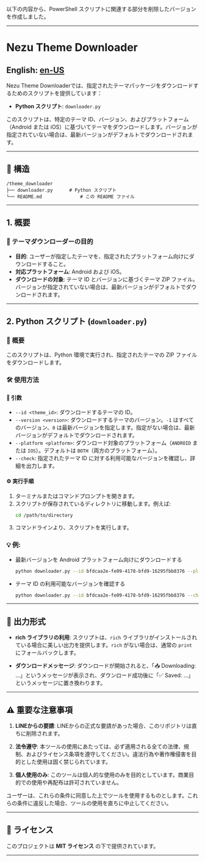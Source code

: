 以下の内容から、PowerShell スクリプトに関連する部分を削除したバージョンを作成しました。

---

# Nezu Theme Downloader

## English: [en-US](README.md)

Nezu Theme Downloaderでは、指定されたテーマパッケージをダウンロードするためのスクリプトを提供しています：

- **Python スクリプト**: `downloader.py`

このスクリプトは、特定のテーマ ID、バージョン、およびプラットフォーム（Android または iOS）に基づいてテーマをダウンロードします。バージョンが指定されていない場合は、最新バージョンがデフォルトでダウンロードされます。

---

## 📂 構造

```
/theme_downloader
├── downloader.py      # Python スクリプト
└── README.md              # この README ファイル
```

---

## 1. 概要

### 🎯 テーマダウンローダーの目的

- **目的**: ユーザーが指定したテーマを、指定されたプラットフォーム向けにダウンロードすること。
- **対応プラットフォーム**: Android および iOS。
- **ダウンロードの対象**: テーマ ID とバージョンに基づくテーマ ZIP ファイル。バージョンが指定されていない場合は、最新バージョンがデフォルトでダウンロードされます。

---

## 2. Python スクリプト (`downloader.py`)

### 📜 概要

このスクリプトは、Python 環境で実行され、指定されたテーマの ZIP ファイルをダウンロードします。

### 🛠️ 使用方法

#### 🔧 引数

- `--id <theme_id>`: ダウンロードするテーマの ID。
- `--version <version>`: ダウンロードするテーマのバージョン。`-1` はすべてのバージョン、`0` は最新バージョンを指定します。指定がない場合は、最新バージョンがデフォルトでダウンロードされます。
- `--platform <platform>`: ダウンロード対象のプラットフォーム（`ANDROID` または `IOS`）。デフォルトは `BOTH`（両方のプラットフォーム）。
- `--check`: 指定されたテーマ ID に対する利用可能なバージョンを確認し、詳細を出力します。

#### ⚙️ 実行手順

1. ターミナルまたはコマンドプロンプトを開きます。
2. スクリプトが保存されているディレクトリに移動します。例えば:
   ```bash
   cd /path/to/directory
   ```
3. コマンドラインより、スクリプトを実行します。

### 💡 例:

- 最新バージョンを Android プラットフォーム向けにダウンロードする
  ```bash
  python downloader.py --id bfdcaa2e-fe09-4178-bfd9-16295fbb8376 --platform ANDROID
  ```

- テーマ ID の利用可能なバージョンを確認する
  ```bash
  python downloader.py --id bfdcaa2e-fe09-4178-bfd9-16295fbb8376 --check
  ```

---

## 📜 出力形式

- **rich ライブラリの利用**: スクリプトは、`rich` ライブラリがインストールされている場合に美しい出力を提供します。`rich` がない場合は、通常の `print` にフォールバックします。

- **ダウンロードメッセージ**: ダウンロードが開始されると、「📥 Downloading: ...」というメッセージが表示され、ダウンロード成功後に「✅ Saved: ...」というメッセージに置き換わります。

---

## ⚠️ 重要な注意事項

1. **LINEからの要請**: 
   LINEからの正式な要請があった場合、このリポジトリは直ちに削除されます。

2. **法令遵守**:
   本ツールの使用にあたっては、必ず適用される全ての法律、規制、およびライセンス条項を遵守してください。違法行為や著作権侵害を目的とした使用は固く禁じられています。

3. **個人使用のみ**:
   このツールは個人的な使用のみを目的としています。商業目的での使用や再配布は許可されていません。

ユーザーは、これらの条件に同意した上でツールを使用するものとします。これらの条件に違反した場合、ツールの使用を直ちに中止してください。

---

## 📝 ライセンス

このプロジェクトは **MIT ライセンス** の下で提供されています。

---